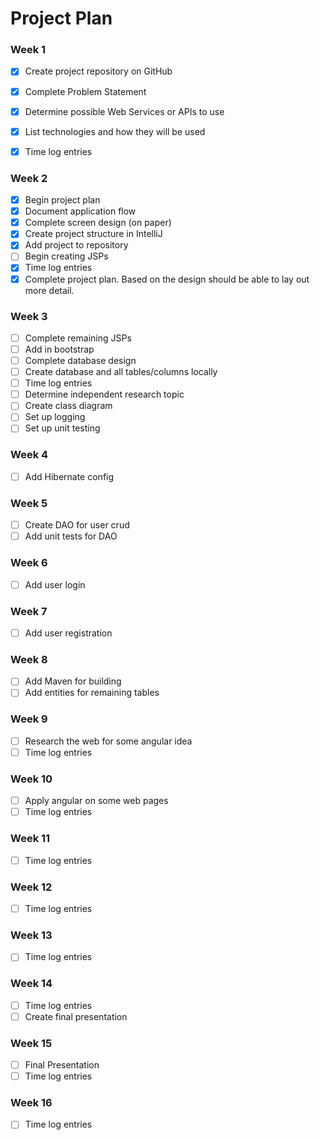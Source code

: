 # Project Plan

### Week 1
- [X] Create project repository on GitHub
- [X] Complete Problem Statement
- [X] Determine possible Web Services or APIs to use
- [X] List technologies and how they will be used
- [X] Time log entries


### Week 2
- [X] Begin project plan
- [X] Document application flow
- [X] Complete screen design (on paper)
- [X] Create project structure in IntelliJ
- [X] Add project to repository
- [ ] Begin creating JSPs
- [X] Time log entries
- [X] Complete project plan. Based on the design should be able to lay out 
more detail.

### Week 3
- [ ] Complete remaining JSPs
- [ ] Add in bootstrap
- [ ] Complete database design
- [ ] Create database and all tables/columns locally
- [ ] Time log entries
- [ ] Determine independent research topic
- [ ] Create class diagram
- [ ] Set up logging
- [ ] Set up unit testing

### Week 4
- [ ] Add Hibernate config

### Week 5
- [ ] Create DAO for user crud
- [ ] Add unit tests for DAO

### Week 6
- [ ] Add user login

### Week 7
- [ ] Add user registration

### Week 8
- [ ] Add Maven for building
- [ ] Add entities for remaining tables

### Week 9
- [ ] Research the web for some angular idea 
- [ ] Time log entries

### Week 10
- [ ] Apply angular on some web pages
- [ ] Time log entries

### Week 11
- [ ] Time log entries

### Week 12
- [ ] Time log entries

### Week 13
- [ ] Time log entries

### Week 14
- [ ] Time log entries
- [ ] Create final presentation

### Week 15
- [ ] Final Presentation
- [ ] Time log entries

### Week 16
- [ ] Time log entries